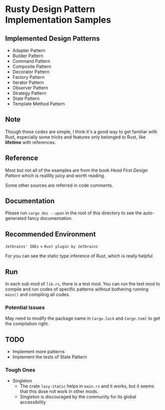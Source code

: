 # Rusty Design Pattern Implementation Samples

## Implemented Design Patterns

* Adapter Pattern
* Builder Pattern
* Command Pattern
* Composite Pattern
* Decorator Pattern
* Factory Pattern
* Iterator Pattern
* Observer Pattern
* Strategy Pattern
* State Pattern
* Template Method Pattern

## Note

Though these codes are simple, I think it's a good way to get familiar with Rust, especially some tricks and features only belonged to Rust, like **lifetime** with references. 

## Reference

Most but not all of the examples are from the book *Head First Design Pattern* which is reallllly juicy and worth reading.

Some other sources are referred in code comments.

## Documentation

Please run `cargo doc --open` in the root of this directory to see the auto-generated fancy documentation.

## Recommended Environment

`Jetbrains' IDEs` + `Rust plugin by Jetbrains`

For you can see the static type inference of Rust, which is really helpful

## Run

In each sub mod of `lib.rs`, there is a test mod. You can run the test mod to compile and run codes of specific patterns without bothering running `main()` and compiling all codes.

### Potential Issues

May need to modify the package name in `Cargo.lock` and `Cargo.toml` to get the compilation right.

## TODO

* Implement more patterns
* Implement the tests of State Pattern

### Tough Ones

* Singleton
  * The crate `lazy-static` helps in `main.rs` and it works, but it seems that this dose not work in other mods.
  * Singleton is discouraged by the community for its global accessibility